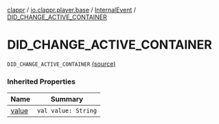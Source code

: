 [clappr](../../index.md) / [io.clappr.player.base](../index.md) / [InternalEvent](index.md) / [DID_CHANGE_ACTIVE_CONTAINER](.)

# DID_CHANGE_ACTIVE_CONTAINER

`DID_CHANGE_ACTIVE_CONTAINER` [(source)](https://github.com/clappr/clappr-android/tree/dev/clappr/src/main/kotlin/io/clappr/player/base/InternalEvents.kt#L5)

### Inherited Properties

| Name | Summary |
|---|---|
| [value](value.md) | `val value: String` |
